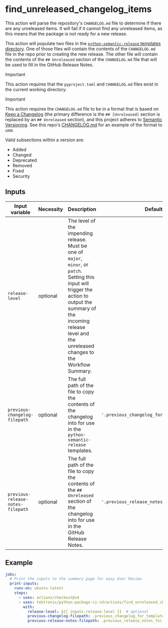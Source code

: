 # find_unreleased_changelog_items

This action will parse the repository's `CHANGELOG.md` file to determine if
there are any unreleased items. It will fail if it cannot find any unreleased
items, as this means that the package is not ready for a new release.

This action will populate two files in the
[`python-semantic-release` templates directory](https://python-semantic-release.readthedocs.io/en/latest/configuration.html#config-changelog-template-dir).
One of those files will contain the contents of the `CHANGELOG.md` file in the
repo prior to creating the new release. The other file will contain the
contents of the `## Unreleased` section of the `CHANGELOG.md` file that
will be used to fill in the GitHub Release Notes.

> [!IMPORTANT]
> This action requires that the `pyproject.toml` and `CHANGELOG.md` files exist in the
> current working directory.

> [!IMPORTANT]
> This action requires the `CHANGELOG.md` file to be in a format that is based on
> [Keep a Changelog](https://keepachangelog.com)
> (the primary difference is the `## [Unreleased]` section is replaced by an `## Unreleased` section),
> and this project adheres to [Semantic Versioning](https://semver.org). See this repo's
> [CHANGELOG.md](../../CHANGELOG.md) for an example of the format to use.
>
> Valid subsections within a version are:
>
> - Added
> - Changed
> - Deprecated
> - Removed
> - Fixed
> - Security

## Inputs

| Input variable                    | Necessity | Description                                                                                                                                                                                                                         | Default                                     |
| --------------------------------- | --------- | ----------------------------------------------------------------------------------------------------------------------------------------------------------------------------------------------------------------------------------- | ------------------------------------------- |
| `release-level`                   | optional  | The level of the impending release. Must be one of `major`, `minor`, or `patch`. Setting this input will trigger the action to output the summary of the incoming release level and the unreleased changes to the Workflow Summary. |                                             |
| `previous-changelog-filepath`     | optional  | The full path of the file to copy the contents of the changelog into for use in the `python-semantic-release` templates.                                                                                                            | `'.previous_changelog_for_template.md'`     |
| `previous-release-notes-filepath` | optional  | The full path of the file to copy the contents of the `## Unreleased` section of the changelog into for use in the GitHub Release Notes.                                                                                            | `'.previous_release_notes_for_template.md'` |

## Example

```yaml
jobs:
  # Print the inputs to the summary page for easy User Review
  print-inputs:
    runs-on: ubuntu-latest
    steps:
      - uses: actions/checkout@v4
      - uses: tektronix/python-package-ci-cd/actions/find_unreleased_changelog_items@v1.1.0
        with:
          release-level: ${{ inputs.release-level }}  # optional
          previous-changelog-filepath: .previous_changelog_for_template.md  # optional
          previous-release-notes-filepath: .previous_release_notes_for_template.md  # optional
```
